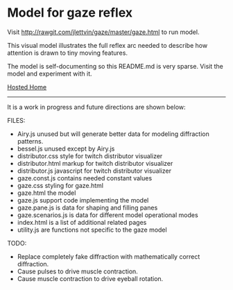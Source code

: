 # Model for gaze reflex

Visit http://rawgit.com/jlettvin/gaze/master/gaze.html to run model.

This visual model illustrates the full reflex arc needed to describe
how attention is drawn to tiny moving features.

The model is self-documenting so this README.md is very sparse.
Visit the model and experiment with it.

<a href="https://rawgit.com/jlettvin/gaze/master/index.html">Hosted Home</a>

<hr />
It is a work in progress and future directions are shown below:

FILES:

* Airy.js unused but will generate better data for modeling diffraction patterns.
* bessel.js unused except by Airy.js
* distributor.css style for twitch distributor visualizer
* distributor.html markup for twitch distributor visualizer
* distributor.js javascript for twitch distributor visualizer
* gaze.const.js contains needed constant values
* gaze.css styling for gaze.html
* gaze.html the model
* gaze.js support code implementing the model
* gaze.pane.js is data for shaping and filling panes
* gaze.scenarios.js is data for different model operational modes
* index.html is a list of additional related pages
* utility.js are functions not specific to the gaze model

TODO:

* Replace completely fake diffraction with mathematically correct diffraction.
* Cause pulses to drive muscle contraction.
* Cause muscle contraction to drive eyeball rotation.
